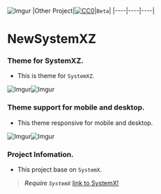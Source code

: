 ![Imgur](https://i.imgur.com/O7dsEF9.png)
|Other Project|[![CC0](https://licensebuttons.net/p/zero/1.0/88x31.png)](https://creativecommons.org/publicdomain/zero/1.0/)|`Beta`|
|----|----|----|

# NewSystemXZ


### Theme for SystemXZ. </n>

* This is theme for `SystemXZ`.</n>

![Imgur](https://i.imgur.com/O7dsEF9.png)![Imgur](https://i.imgur.com/tpQoKue.png)

### Theme support for mobile and desktop. </n>

* This theme responsive for mobile and desktop.</n>

![Imgur](https://i.imgur.com/71cfsqy.png)![Imgur](https://i.imgur.com/TCCDvgd.png)

### Project Infomation. </n>
* This project base on `SystemX`.</n>

>***Require `SystemX`***
[link to SystemX!](https://level51pc.com/systemx)
